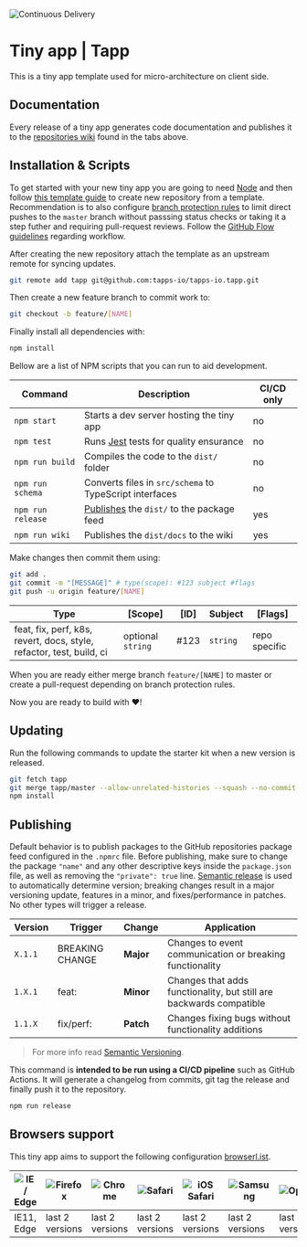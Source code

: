 ![Continuous Delivery](../../workflows/Continuous%20Delivery/badge.svg)

# Tiny app | Tapp

This is a tiny app template used for micro-architecture on client side.

## Documentation

Every release of a tiny app generates code documentation and publishes it to the [repositories wiki](../../wiki) found in the tabs above.

## Installation & Scripts

To get started with your new tiny app you are going to need [Node](https://nodejs.org/en/) and then follow [this template guide](https://help.github.com/en/github/creating-cloning-and-archiving-repositories/creating-a-repository-from-a-template) to create new repository from a template. Recommendation is to also configure [branch protection rules](../../settings/branches) to limit direct pushes to the `master` branch without passsing status checks or taking it a step futher and requiring pull-request reviews. Follow the [GitHub Flow guidelines](https://guides.github.com/introduction/flow/index.html) regarding workflow.

After creating the new repository attach the template as an upstream remote for syncing updates.

```bash
git remote add tapp git@github.com:tapps-io/tapps-io.tapp.git
```

Then create a new feature branch to commit work to:

```bash
git checkout -b feature/[NAME]
```

Finally install all dependencies with:

```bash
npm install
```

Bellow are a list of NPM scripts that you can run to aid development.

| Command           | Description                                                 | CI/CD only |
| ----------------- | ----------------------------------------------------------- | ---------- |
| `npm start`       | Starts a dev server hosting the tiny app                    | no         |
| `npm test`        | Runs [Jest](https://jestjs.io/) tests for quality ensurance | no         |
| `npm run build`   | Compiles the code to the `dist/` folder                     | no         |
| `npm run schema`  | Converts files in `src/schema` to TypeScript interfaces     | no         |
| `npm run release` | [Publishes](#Publishing) the `dist/` to the package feed    | yes        |
| `npm run wiki`    | Publishes the `dist/docs` to the wiki                       | yes        |

Make changes then commit them using:

```bash
git add .
git commit -m "[MESSAGE]" # type(scope): #123 subject #flags
git push -u origin feature/[NAME]
```

| Type                                                                 | [Scope]           | [ID] | Subject  | [Flags]       |
| -------------------------------------------------------------------- | ----------------- | ---- | -------- | ------------- |
| feat, fix, perf, k8s, revert, docs, style, refactor, test, build, ci | optional `string` | #123 | `string` | repo specific |

When you are ready either merge branch `feature/[NAME]` to master or create a pull-request depending on branch protection rules.

Now you are ready to build with ❤!

## Updating

Run the following commands to update the starter kit when a new version is released.

```bash
git fetch tapp
git merge tapp/master --allow-unrelated-histories --squash --no-commit
npm install
```

## Publishing

Default behavior is to publish packages to the GitHub repositories package feed configured in the `.npmrc` file. Before publishing, make sure to change the package `"name"` and any other descriptive keys inside the `package.json` file, as well as removing the `"private": true` line. [Semantic release](https://github.com/semantic-release/semantic-release) is used to automatically determine version; breaking changes result in a major versioning update, features in a minor, and fixes/performance in patches. No other types will trigger a release.

| Version | Trigger         | Change    | Application                                                         |
| ------- | --------------- | --------- | ------------------------------------------------------------------- |
| `X.1.1` | BREAKING CHANGE | **Major** | Changes to event communication or breaking functionality            |
| `1.X.1` | feat:           | **Minor** | Changes that adds functionality, but still are backwards compatible |
| `1.1.X` | fix/perf:       | **Patch** | Changes fixing bugs without functionality additions                 |

> For more info read [Semantic Versioning](https://semver.org/).

This command is **intended to be run using a CI/CD pipeline** such as GitHub Actions. It will generate a changelog from commits, git tag the release and finally push it to the repository.

```bash
npm run release
```

## Browsers support

This tiny app aims to support the following configuration [browserl.ist](https://browserl.ist/?q=%3E+0.5%25%2C+last+2+versions%2C+not+dead%2C+Firefox+ESR%2C+Chrome+41%2C+IE+11).

| ![IE / Edge](https://raw.githubusercontent.com/alrra/browser-logos/master/src/edge/edge_48x48.png) | ![Firefox](https://raw.githubusercontent.com/alrra/browser-logos/master/src/firefox/firefox_48x48.png) | ![Chrome](https://raw.githubusercontent.com/alrra/browser-logos/master/src/chrome/chrome_48x48.png) | ![Safari](https://raw.githubusercontent.com/alrra/browser-logos/master/src/safari/safari_48x48.png) | ![iOS Safari](https://raw.githubusercontent.com/alrra/browser-logos/master/src/safari-ios/safari-ios_48x48.png) | ![Samsung](https://raw.githubusercontent.com/alrra/browser-logos/master/src/samsung-internet/samsung-internet_48x48.png) | ![Opera](https://raw.githubusercontent.com/alrra/browser-logos/master/src/opera/opera_48x48.png) | ![Opera Mini](https://raw.githubusercontent.com/alrra/browser-logos/master/src/opera-mini/opera-mini_48x48.png) |
| -------------------------------------------------------------------------------------------------- | ------------------------------------------------------------------------------------------------------ | --------------------------------------------------------------------------------------------------- | --------------------------------------------------------------------------------------------------- | --------------------------------------------------------------------------------------------------------------- | ------------------------------------------------------------------------------------------------------------------------ | ------------------------------------------------------------------------------------------------ | --------------------------------------------------------------------------------------------------------------- |
| IE11, Edge                                                                                         | last 2 versions                                                                                        | last 2 versions                                                                                     | last 2 versions                                                                                     | last 2 versions                                                                                                 | last 2 versions                                                                                                          | last 2 versions                                                                                  | last 2 versions                                                                                                 |
